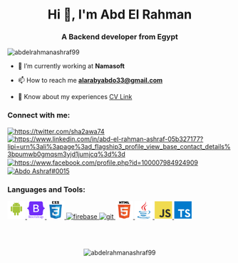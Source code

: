 <h1 align="center">Hi 👋, I'm Abd El Rahman</h1>
<h3 align="center">A Backend developer from Egypt</h3>

<p align="left"> <img src="https://komarev.com/ghpvc/?username=abdelrahmanashraf99&label=Profile%20views&color=0e75b6&style=flat" alt="abdelrahmanashraf99" /> </p>

- 🔭 I’m currently working at **Namasoft**

- 📫 How to reach me **alarabyabdo33@gmail.com**

- 📄 Know about my experiences <a href="https://drive.google.com/file/d/1y7_A_iheQW3F3A2clXK77RJ4Oknt1Coi/view?usp=sharing" target="_blank">CV Link</a>

<h3 align="left">Connect with me:</h3>
<p align="left">
<a href="https://twitter.com/https://twitter.com/sha2awa74" target="_blank"><img align="center" src="https://raw.githubusercontent.com/rahuldkjain/github-profile-readme-generator/master/src/images/icons/Social/twitter.svg" alt="https://twitter.com/sha2awa74" height="30" width="40" /></a>
<a href="https://linkedin.com/in/https://www.linkedin.com/in/abd-el-rahman-ashraf-05b327177?lipi=urn%3ali%3apage%3ad_flagship3_profile_view_base_contact_details%3bpumwb0gmqsm3yjd1jumjcq%3d%3d" target="_blank"><img align="center" src="https://raw.githubusercontent.com/rahuldkjain/github-profile-readme-generator/master/src/images/icons/Social/linked-in-alt.svg" alt="https://www.linkedin.com/in/abd-el-rahman-ashraf-05b327177?lipi=urn%3ali%3apage%3ad_flagship3_profile_view_base_contact_details%3bpumwb0gmqsm3yjd1jumjcq%3d%3d" height="30" width="40" /></a>
<a href="https://fb.com/https://www.facebook.com/profile.php?id=100007984924909" target="_blank"><img align="center" src="https://raw.githubusercontent.com/rahuldkjain/github-profile-readme-generator/master/src/images/icons/Social/facebook.svg" alt="https://www.facebook.com/profile.php?id=100007984924909" height="30" width="40" /></a>
<a href="https://discord.gg/Abdo Ashraf#0015" target="_blank"><img align="center" src="https://raw.githubusercontent.com/rahuldkjain/github-profile-readme-generator/master/src/images/icons/Social/discord.svg" alt="Abdo Ashraf#0015" height="30" width="40" /></a>
</p>

<h3 align="left">Languages and Tools:</h3>

<p align="left"> <a href="https://developer.android.com" target="_blank" rel="noreferrer"> <img src="https://raw.githubusercontent.com/devicons/devicon/master/icons/android/android-original-wordmark.svg" alt="android" width="40" height="40"/> </a> <a href="https://getbootstrap.com" target="_blank" rel="noreferrer"> <img src="https://raw.githubusercontent.com/devicons/devicon/master/icons/bootstrap/bootstrap-plain-wordmark.svg" alt="bootstrap" width="40" height="40"/> </a> <a href="https://www.w3schools.com/css/" target="_blank" rel="noreferrer"> <img src="https://raw.githubusercontent.com/devicons/devicon/master/icons/css3/css3-original-wordmark.svg" alt="css3" width="40" height="40"/> </a> <a href="https://firebase.google.com/" target="_blank" rel="noreferrer"> <img src="https://www.vectorlogo.zone/logos/firebase/firebase-icon.svg" alt="firebase" width="40" height="40"/> </a> <a href="https://git-scm.com/" target="_blank" rel="noreferrer"> <img src="https://www.vectorlogo.zone/logos/git-scm/git-scm-icon.svg" alt="git" width="40" height="40"/> </a> <a href="https://www.w3.org/html/" target="_blank" rel="noreferrer"> <img src="https://raw.githubusercontent.com/devicons/devicon/master/icons/html5/html5-original-wordmark.svg" alt="html5" width="40" height="40"/> </a> <a href="https://www.java.com" target="_blank" rel="noreferrer"> <img src="https://raw.githubusercontent.com/devicons/devicon/master/icons/java/java-original.svg" alt="java" width="40" height="40"/> </a> <a href="https://developer.mozilla.org/en-US/docs/Web/JavaScript" target="_blank" rel="noreferrer"> <img src="https://raw.githubusercontent.com/devicons/devicon/master/icons/javascript/javascript-original.svg" alt="javascript" width="40" height="40"/> </a> <a href="https://www.typescriptlang.org/" target="_blank" rel="noreferrer"> <img src="https://raw.githubusercontent.com/devicons/devicon/master/icons/typescript/typescript-original.svg" alt="typescript" width="40" height="40"/> </a></p>
<br>
<br>
<p align="center"><img align="center" src="https://github-readme-streak-stats.herokuapp.com/?user=abdelrahmanashraf99&" alt="abdelrahmanashraf99" /></p>
